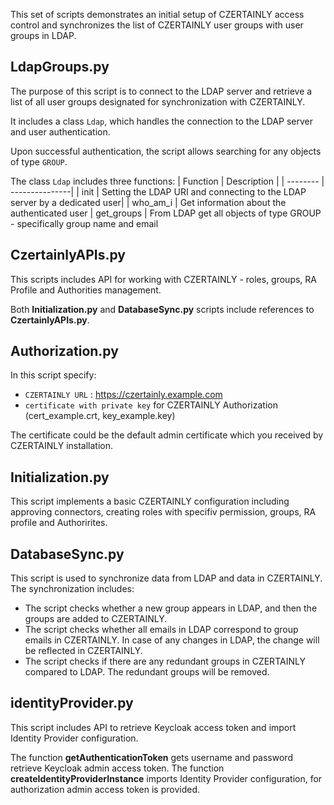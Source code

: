 This set of scripts demonstrates an initial setup of CZERTAINLY access control and synchronizes the list of CZERTAINLY user groups with user groups in LDAP.


## LdapGroups.py

The purpose of this script is to connect to the LDAP server and retrieve a list of all user groups designated for synchronization with CZERTAINLY.

It includes a class `Ldap`, which handles the connection to the LDAP server and user authentication.

Upon successful authentication, the script allows searching for any objects of type `GROUP`. 

The class `Ldap` includes three functions:
| Function | 	 Description |
| -------- |  ---------------|
|  init | Setting the LDAP URI and connecting to the LDAP server by a dedicated user|
| who_am_i | Get information about the authenticated user
| get_groups | From LDAP get all objects of type GROUP - specifically group name and email


## CzertainlyAPIs.py

This scripts includes API for working with CZERTAINLY - roles, groups, RA Profile and Authorities management.

Both **Initialization.py** and **DatabaseSync.py** scripts include references to **CzertainlyAPIs.py**.


## Authorization.py

In this script specify:
- `CZERTAINLY URL` : https://czertainly.example.com
- `certificate with private key` for CZERTAINLY Authorization (cert_example.crt, key_example.key)

The certificate could be the default admin certificate which you received by CZERTAINLY installation.

## Initialization.py 

This script implements a basic CZERTAINLY configuration including approving connectors, creating roles with specifiv permission, groups, RA profile and Authorirites. 

## DatabaseSync.py

This script is used to synchronize data from LDAP and data in CZERTAINLY. 
The synchronization includes: 

- The script checks whether a new group appears in LDAP, and then the groups are added to CZERTAINLY.
- The script checks whether all emails in LDAP correspond to group emails in CZERTAINLY. In case of any changes in LDAP, the change will be reflected in CZERTAINLY.
- The script checks if there are any redundant groups in CZERTAINLY compared to LDAP. The redundant groups will be removed. 

## identityProvider.py

This script includes API to retrieve Keycloak access token and import Identity Provider configuration. 

The function **getAuthenticationToken** gets username and password retrieve Keycloak admin access token.
The function **createIdentityProviderInstance** imports Identity Provider configuration, for authorization admin access token is provided.
